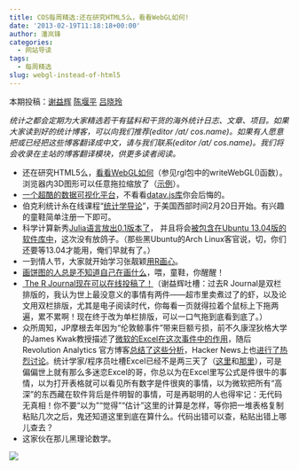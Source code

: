 ```yaml
---
title: COS每周精选:还在研究HTML5么，看看WebGL如何!
date: '2013-02-19T11:18:18+00:00'
author: 潘岚锋
categories:
  - 网站导读
tags:
  - 每周精选
slug: webgl-instead-of-html5
---
```


本期投稿：[谢益辉](http://yihui.name/) [陈堰平](http://yanping.me/cn/) [吕晓玲](http://stat.ruc.edu.cn/a/jiaoxuetuandui/jiaoyanshi/2011/0219/128.html)

_统计之都会定期为大家精选若干有猛料和干货的海外统计日志、文章、项目。如果大家读到好的统计博客，可以向我们推荐(editor /at/ cos.name)。如果有人愿意把或已经把这些博客翻译成中文，请与我们联系(editor /at/ cos.name)。我们将会收录在主站的博客翻译模块，供更多读者阅读。_

  * 还在研究HTML5么，[看看WebGL如何](http://stackoverflow.com/a/14888870/559676)（参见rgl包中的writeWebGL()函数）。浏览器内3D图形可以任意拖拉缩放了（[示例](https://dl.dropbox.com/u/15335397/misc/webgl-rmd.html)）。
  * [一个超酷的数据可视化平台](http://datavlab.org)，不看看[datav.js库](http://datavlab.org/2012/08/23/3385)你会后悔的。
  * 伯克利统计糸在线课程“[统计学导论](https://www.edx.org/courses/BerkeleyX/Stat2.1x/2013_Spring/about)”，于美国西部时间2月20日开始。有兴趣的童鞋简单注册一下即可。
  * 科学计算新秀[Julia语言放出0.1版本了](http://julialang.org/)， 并且将会[被包含在Ubuntu 13.04版的软件库中](http://packages.ubuntu.com/raring/julia)，这次没有放鸽子。（那些黑Ubuntu的Arch Linux客官说，切，你们还要等13.04才能用，俺们早就有了。）
  * 一到情人节，大家就开始学习张靓颖[用R画心](http://rpubs.com/stevepowell99/valentine)。
  * [画饼图的人总是不知道自己在画什么](http://junkcharts.typepad.com/junk_charts/2013/02/light-entertainment-which-number-is-larger.html)，喂，童鞋，你醒醒！
  * [ The R Journal现在可以在线投稿了！](http://journal.r-project.org/submissions.html)（谢益辉吐槽：过去R Journal是双栏排版的，我认为世上最没意义的事情有两件——超市里卖煮过了的虾，以及论文用双栏排版，尤其是电子阅读时代，你每看一页就得拉着个鼠标上下拖两遍，累不累啊！现在终于改为单栏排版，可以一口气拖到底看到底了。）
  * 众所周知，JP摩根去年因为“伦敦鲸事件”带来巨额亏损，前不久康涅狄格大学的James Kwak教授描述了[微软的Excel在这次事件中的作用](http://baselinescenario.com/2013/02/09/the-importance-of-excel/)，随后 Revolution Analytics 官方博客[总结了这些分析](http://blog.revolutionanalytics.com/2013/02/did-an-excel-error-bring-down-the-london-whale.html)，Hacker News上也[进行了热烈讨论](http://news.ycombinator.com/item?id=5198187)。统计学家/程序员吐槽Excel已经不是两三天了（[这里](http://www.burns-stat.com/documents/tutorials/spreadsheet-addiction/)和[那里](http://pages.stern.nyu.edu/~jsimonof/classes/1305/pdf/excelreg.pdf)），可是偏偏世上就有那么多迷恋Excel的哥，你总以为在Excel里写公式是件很牛的事情，以为打开表格就可以看见所有数字是件很爽的事情，以为微软把所有“高深”的东西藏在软件背后是件明智的事情，可是再聪明的人也得牢记：无代码无真相！你不要“以为”“觉得”“估计”这里的计算是怎样，等你把一堆表格复制粘贴几次之后，鬼还知道这里到底在算什么。代码出错可以查，粘贴出错上哪儿查去？
  * 这家伙在那儿黑理论数学。

![](http://i.imgur.com/HIutBxP.png)
